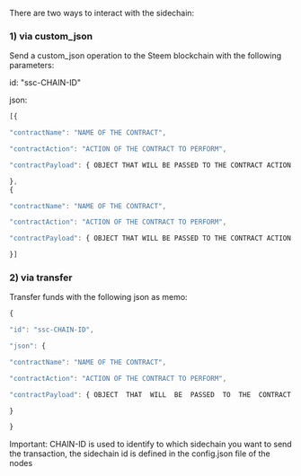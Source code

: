
There are two ways to interact with the sidechain:
### 1) via custom_json
Send a custom_json operation to the Steem blockchain with the following parameters:

id: "ssc-CHAIN-ID"

json: 
```js
[{

"contractName": "NAME OF THE CONTRACT",

"contractAction": "ACTION OF THE CONTRACT TO PERFORM",

"contractPayload": { OBJECT THAT WILL BE PASSED TO THE CONTRACT ACTION }

},
{

"contractName": "NAME OF THE CONTRACT",

"contractAction": "ACTION OF THE CONTRACT TO PERFORM",

"contractPayload": { OBJECT THAT WILL BE PASSED TO THE CONTRACT ACTION }

}]
```

### 2) via transfer
Transfer funds with the following json as memo:

```js
{

"id": "ssc-CHAIN-ID",

"json": {

"contractName": "NAME OF THE CONTRACT",

"contractAction": "ACTION OF THE CONTRACT TO PERFORM",

"contractPayload": { OBJECT  THAT  WILL  BE  PASSED  TO  THE  CONTRACT  ACTION }

}

}
```

Important: CHAIN-ID is used to identify to which sidechain you want to send the transaction, the sidechain id is defined in the config.json file of the nodes